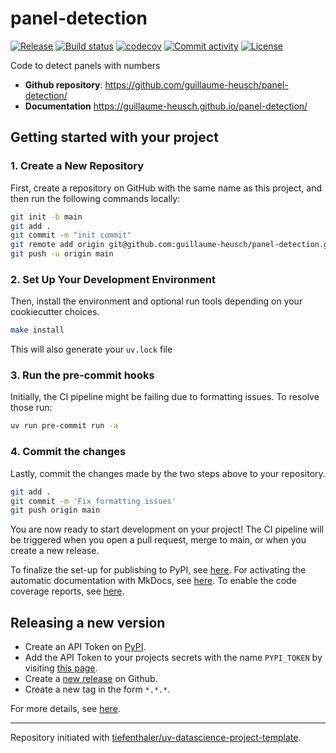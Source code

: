 # panel-detection

[![Release](https://img.shields.io/github/v/release/guillaume-heusch/panel-detection)](https://img.shields.io/github/v/release/guillaume-heusch/panel-detection)
[![Build status](https://img.shields.io/github/actions/workflow/status/guillaume-heusch/panel-detection/main.yml?branch=main)](https://github.com/guillaume-heusch/panel-detection/actions/workflows/main.yml?query=branch%3Amain)
[![codecov](https://codecov.io/gh/guillaume-heusch/panel-detection/branch/main/graph/badge.svg)](https://codecov.io/gh/guillaume-heusch/panel-detection)
[![Commit activity](https://img.shields.io/github/commit-activity/m/guillaume-heusch/panel-detection)](https://img.shields.io/github/commit-activity/m/guillaume-heusch/panel-detection)
[![License](https://img.shields.io/github/license/guillaume-heusch/panel-detection)](https://img.shields.io/github/license/guillaume-heusch/panel-detection)

Code to detect panels with numbers

- **Github repository**: <https://github.com/guillaume-heusch/panel-detection/>
- **Documentation** <https://guillaume-heusch.github.io/panel-detection/>

## Getting started with your project

### 1. Create a New Repository

First, create a repository on GitHub with the same name as this project, and then run the following commands locally:

```bash
git init -b main
git add .
git commit -m "init commit"
git remote add origin git@github.com:guillaume-heusch/panel-detection.git
git push -u origin main
```

### 2. Set Up Your Development Environment

Then, install the environment and optional run tools depending on your cookiecutter choices.

```bash
make install
```

This will also generate your `uv.lock` file

### 3. Run the pre-commit hooks

Initially, the CI pipeline might be failing due to formatting issues. To resolve those run:

```bash
uv run pre-commit run -a
```

### 4. Commit the changes

Lastly, commit the changes made by the two steps above to your repository.

```bash
git add .
git commit -m 'Fix formatting issues'
git push origin main
```

You are now ready to start development on your project!
The CI pipeline will be triggered when you open a pull request, merge to main, or when you create a new release.

To finalize the set-up for publishing to PyPI, see [here](https://fpgmaas.github.io/cookiecutter-uv/features/publishing/#set-up-for-pypi).
For activating the automatic documentation with MkDocs, see [here](https://fpgmaas.github.io/cookiecutter-uv/features/mkdocs/#enabling-the-documentation-on-github).
To enable the code coverage reports, see [here](https://fpgmaas.github.io/cookiecutter-uv/features/codecov/).

## Releasing a new version

<!--  -->

- Create an API Token on [PyPI](https://pypi.org/).
- Add the API Token to your projects secrets with the name `PYPI_TOKEN` by visiting [this page](https://github.com/guillaume-heusch/panel-detection/settings/secrets/actions/new).
- Create a [new release](https://github.com/guillaume-heusch/panel-detection/releases/new) on Github.
- Create a new tag in the form `*.*.*`.

For more details, see [here](https://fpgmaas.github.io/cookiecutter-uv/features/cicd/#how-to-trigger-a-release).
<!--  -->

---

Repository initiated with [tiefenthaler/uv-datascience-project-template](https://github.com/tiefenthaler/uv-datascience-project-template).
